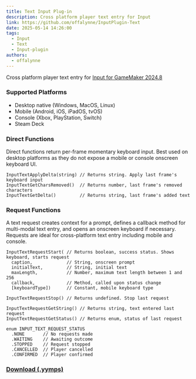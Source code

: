 ```yaml
---
title: Text Input Plug-in
description: Cross platform player text entry for Input
link: https://github.com/offalynne/InputPlugin-Text
date: 2025-05-14 14:26:00
tags:
  - Input
  - Text
  - Input-plugin
authors:
  - offalynne
---
```

Cross platform player text entry for [Input for GameMaker 2024.8](https://github.com/offalynne/Input)

### Supported Platforms

- Desktop native (Windows, MacOS, Linux)
- Mobile (Android, iOS, iPadOS, tvOS)
- Console (Xbox, PlayStation, Switch)
- Steam Deck

### Direct Functions

Direct functions return per-frame momentary keyboard input. Best used on desktop platforms as they do not expose a mobile or console onscreen keyboard UI.
```
InputTextApplyDelta(string) // Returns string. Apply last frame's keyboard input
InputTextGetCharsRemoved()  // Returns number, last frame's removed characters 
InputTextGetDelta()         // Returns string, last frame's added text
```

### Request Functions

A text request creates context for a prompt, defines a callback method for multi-modal text entry, and opens an onscreen keyboard if necessary. Requests are ideal for cross-platform text entry including mobile and console.
```
InputTextRequestStart( // Returns boolean, success status. Shows keyboard, starts request
  caption,             // String, onscreen prompt
  initialText,         // String, initial text
  maxLength,           // Number, maximum text length between 1 and 256
  callback,            // Method, called upon status change
  [keyboardType])      // Constant, mobile keyboard type

InputTextRequestStop() // Returns undefined. Stop last request

InputTextRequestGetString() // Returns string, text entered last request
InputTextRequestGetStatus() // Returns enum, status of last request

enum INPUT_TEXT_REQUEST_STATUS
  .NONE       // No requests made
  .WAITING    // Awaiting outcome
  .STOPPED    // Request stopped 
  .CANCELLED  // Player cancelled
  .CONFIRMED  // Player confirmed
```

### **[Download (.yymps)](https://github.com/offalynne/InputPlugin-Text/releases)**